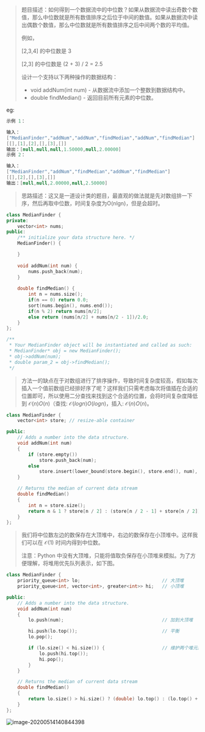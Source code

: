 > 题目描述：如何得到一个数据流中的中位数？如果从数据流中读出奇数个数值，那么中位数就是所有数值排序之后位于中间的数值。如果从数据流中读出偶数个数值，那么中位数就是所有数值排序之后中间两个数的平均值。
>
> 例如，
>
> [2,3,4] 的中位数是 3
>
> [2,3] 的中位数是 (2 + 3) / 2 = 2.5
>
> 设计一个支持以下两种操作的数据结构：
>
> - void addNum(int num) - 从数据流中添加一个整数到数据结构中。
> - double findMedian() - 返回目前所有元素的中位数。

eg:

```java
示例 1：

输入：
["MedianFinder","addNum","addNum","findMedian","addNum","findMedian"]
[[],[1],[2],[],[3],[]]
输出：[null,null,null,1.50000,null,2.00000]
示例 2：

输入：
["MedianFinder","addNum","findMedian","addNum","findMedian"]
[[],[2],[],[3],[]]
输出：[null,null,2.00000,null,2.50000]
```

> 思路描述：这又是一道设计类的题目，最直观的做法就是先对数组排一下序，然后再取中位数，时间复杂度为O(nlgn)，但是会超时。
>

```C++
class MedianFinder {
private:
    vector<int> nums;
public:
    /** initialize your data structure here. */
    MedianFinder() {

    }
    
    void addNum(int num) {
        nums.push_back(num);
    }
    
    double findMedian() {
        int n = nums.size();
        if(n == 0) return 0.0;
        sort(nums.begin(), nums.end());
        if(n % 2) return nums[n/2];
        else return (nums[n/2] + nums[n/2 - 1])/2.0;
    }
};

/**
 * Your MedianFinder object will be instantiated and called as such:
 * MedianFinder* obj = new MedianFinder();
 * obj->addNum(num);
 * double param_2 = obj->findMedian();
 */
```

> 方法一的缺点在于对数组进行了排序操作，导致时间复杂度较高，假如每次插入一个值前数组已经排好序了呢？这样我们只需考虑每次将值插在合适的位置即可，所以使用二分查找来找到这个合适的位置，会将时间复杂度降低到 ${\mathcal{O}}(n)O(n)$（查找: ${\mathcal{O}}(log n)O(logn)$，插入: ${\mathcal{O}}(n)O(n)$。

```C++
class MedianFinder {
    vector<int> store; // resize-able container

public:
    // Adds a number into the data structure.
    void addNum(int num)
    {
        if (store.empty())
            store.push_back(num);
        else
            store.insert(lower_bound(store.begin(), store.end(), num), num);     // binary search and insertion combined
    }

    // Returns the median of current data stream
    double findMedian()
    {
        int n = store.size();
        return n & 1 ? store[n / 2] : (store[n / 2 - 1] + store[n / 2]) * 0.5;
    }
};
```

> 我们将中位数左边的数保存在大顶堆中，右边的数保存在小顶堆中。这样我们可以在 ${\mathcal{O}}(1)$ 时间内得到中位数。
>
> 注意：Python 中没有大顶堆，只能将值取负保存在小顶堆来模拟。为了方便理解，将堆用优先队列表示，如下图。

```C++
class MedianFinder {
    priority_queue<int> lo;                              // 大顶堆
    priority_queue<int, vector<int>, greater<int>> hi;   // 小顶堆

public:
    // Adds a number into the data structure.
    void addNum(int num)
    {
        lo.push(num);                                    // 加到大顶堆

        hi.push(lo.top());                               // 平衡
        lo.pop();

        if (lo.size() < hi.size()) {                     // 维护两个堆元素个数
            lo.push(hi.top());
            hi.pop();
        }
    }

    // Returns the median of current data stream
    double findMedian()
    {
        return lo.size() > hi.size() ? (double) lo.top() : (lo.top() + hi.top()) * 0.5;
    }
};
```





![image-20200514140844398](C:/Users/syz/AppData/Roaming/Typora/typora-user-images/image-20200514140844398.png)